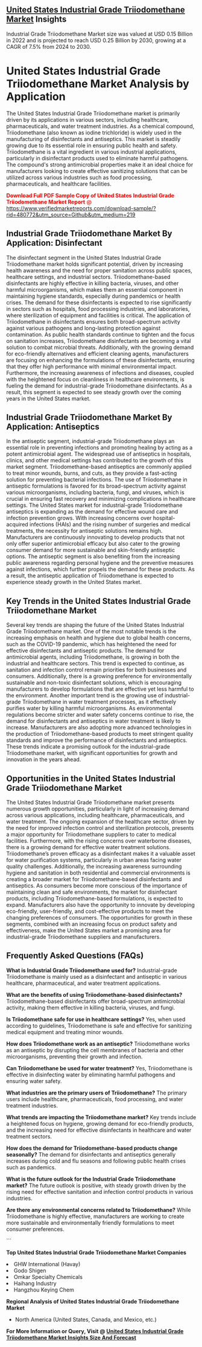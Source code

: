 <h2><a href="https://www.verifiedmarketreports.com/download-sample/?rid=480772&amp;utm_source=Github&amp;utm_medium=219" target="_blank">United States Industrial Grade Triiodomethane Market</a> Insights</h2><p>Industrial Grade Triiodomethane Market size was valued at USD 0.15 Billion in 2022 and is projected to reach USD 0.25 Billion by 2030, growing at a CAGR of 7.5% from 2024 to 2030.</p><p> <h1>United States Industrial Grade Triiodomethane Market Analysis by Application</h1> <p>The United States Industrial Grade Triiodomethane market is primarily driven by its applications in various sectors, including healthcare, pharmaceuticals, and water treatment industries. As a chemical compound, Triiodomethane (also known as iodine trichloride) is widely used in the manufacturing of disinfectants and antiseptics. This market is steadily growing due to its essential role in ensuring public health and safety. Triiodomethane is a vital ingredient in various industrial applications, particularly in disinfectant products used to eliminate harmful pathogens. The compound's strong antimicrobial properties make it an ideal choice for manufacturers looking to create effective sanitizing solutions that can be utilized across various industries such as food processing, pharmaceuticals, and healthcare facilities. <p><span class=""><span style="color: #ff0000;"><strong>Download Full PDF Sample Copy of United States Industrial Grade Triiodomethane Market Report</strong> @ </span><a href="https://www.verifiedmarketreports.com/download-sample/?rid=480772&amp;utm_source=Github&amp;utm_medium=219" target="_blank">https://www.verifiedmarketreports.com/download-sample/?rid=480772&amp;utm_source=Github&amp;utm_medium=219</a></span></p></p> <h2>Industrial Grade Triiodomethane Market By Application: Disinfectant</h2> <p>The disinfectant segment in the United States Industrial Grade Triiodomethane market holds significant potential, driven by increasing health awareness and the need for proper sanitation across public spaces, healthcare settings, and industrial sectors. Triiodomethane-based disinfectants are highly effective in killing bacteria, viruses, and other harmful microorganisms, which makes them an essential component in maintaining hygiene standards, especially during pandemics or health crises. The demand for these disinfectants is expected to rise significantly in sectors such as hospitals, food processing industries, and laboratories, where sterilization of equipment and facilities is critical. The application of Triiodomethane in disinfectants ensures both broad-spectrum activity against various pathogens and long-lasting protection against contamination. As public health standards continue to tighten and the focus on sanitation increases, Triiodomethane disinfectants are becoming a vital solution to combat microbial threats. Additionally, with the growing demand for eco-friendly alternatives and efficient cleaning agents, manufacturers are focusing on enhancing the formulations of these disinfectants, ensuring that they offer high performance with minimal environmental impact. Furthermore, the increasing awareness of infections and diseases, coupled with the heightened focus on cleanliness in healthcare environments, is fueling the demand for industrial-grade Triiodomethane disinfectants. As a result, this segment is expected to see steady growth over the coming years in the United States market.</p> <h2>Industrial Grade Triiodomethane Market By Application: Antiseptics</h2> <p>In the antiseptic segment, industrial-grade Triiodomethane plays an essential role in preventing infections and promoting healing by acting as a potent antimicrobial agent. The widespread use of antiseptics in hospitals, clinics, and other medical settings has contributed to the growth of this market segment. Triiodomethane-based antiseptics are commonly applied to treat minor wounds, burns, and cuts, as they provide a fast-acting solution for preventing bacterial infections. The use of Triiodomethane in antiseptic formulations is favored for its broad-spectrum activity against various microorganisms, including bacteria, fungi, and viruses, which is crucial in ensuring fast recovery and minimizing complications in healthcare settings. The United States market for industrial-grade Triiodomethane antiseptics is expanding as the demand for effective wound care and infection prevention grows. With increasing concerns over hospital-acquired infections (HAIs) and the rising number of surgeries and medical treatments, the necessity for antiseptic solutions remains high. Manufacturers are continuously innovating to develop products that not only offer superior antimicrobial efficacy but also cater to the growing consumer demand for more sustainable and skin-friendly antiseptic options. The antiseptic segment is also benefiting from the increasing public awareness regarding personal hygiene and the preventive measures against infections, which further propels the demand for these products. As a result, the antiseptic application of Triiodomethane is expected to experience steady growth in the United States market.</p> <h2>Key Trends in the United States Industrial Grade Triiodomethane Market</h2> <p>Several key trends are shaping the future of the United States Industrial Grade Triiodomethane market. One of the most notable trends is the increasing emphasis on health and hygiene due to global health concerns, such as the COVID-19 pandemic, which has heightened the need for effective disinfectants and antiseptic products. The demand for antimicrobial agents, including Triiodomethane, is growing in both the industrial and healthcare sectors. This trend is expected to continue, as sanitation and infection control remain priorities for both businesses and consumers. Additionally, there is a growing preference for environmentally sustainable and non-toxic disinfectant solutions, which is encouraging manufacturers to develop formulations that are effective yet less harmful to the environment. Another important trend is the growing use of industrial-grade Triiodomethane in water treatment processes, as it effectively purifies water by killing harmful microorganisms. As environmental regulations become stricter and water safety concerns continue to rise, the demand for disinfectants and antiseptics in water treatment is likely to increase. Manufacturers are also adopting more advanced technologies in the production of Triiodomethane-based products to meet stringent quality standards and improve the performance of disinfectants and antiseptics. These trends indicate a promising outlook for the industrial-grade Triiodomethane market, with significant opportunities for growth and innovation in the years ahead.</p> <h2>Opportunities in the United States Industrial Grade Triiodomethane Market</h2> <p>The United States Industrial Grade Triiodomethane market presents numerous growth opportunities, particularly in light of increasing demand across various applications, including healthcare, pharmaceuticals, and water treatment. The ongoing expansion of the healthcare sector, driven by the need for improved infection control and sterilization protocols, presents a major opportunity for Triiodomethane suppliers to cater to medical facilities. Furthermore, with the rising concerns over waterborne diseases, there is a growing demand for effective water treatment solutions. Triiodomethane’s proven efficacy as a disinfectant makes it a valuable asset for water purification systems, particularly in urban areas facing water quality challenges. Additionally, the increasing awareness surrounding hygiene and sanitation in both residential and commercial environments is creating a broader market for Triiodomethane-based disinfectants and antiseptics. As consumers become more conscious of the importance of maintaining clean and safe environments, the market for disinfectant products, including Triiodomethane-based formulations, is expected to expand. Manufacturers also have the opportunity to innovate by developing eco-friendly, user-friendly, and cost-effective products to meet the changing preferences of consumers. The opportunities for growth in these segments, combined with an increasing focus on product safety and effectiveness, make the United States market a promising area for industrial-grade Triiodomethane suppliers and manufacturers.</p> <h2>Frequently Asked Questions (FAQs)</h2> <p><strong>What is Industrial Grade Triiodomethane used for?</strong> Industrial-grade Triiodomethane is mainly used as a disinfectant and antiseptic in various healthcare, pharmaceutical, and water treatment applications.</p> <p><strong>What are the benefits of using Triiodomethane-based disinfectants?</strong> Triiodomethane-based disinfectants offer broad-spectrum antimicrobial activity, making them effective in killing bacteria, viruses, and fungi.</p> <p><strong>Is Triiodomethane safe for use in healthcare settings?</strong> Yes, when used according to guidelines, Triiodomethane is safe and effective for sanitizing medical equipment and treating minor wounds.</p> <p><strong>How does Triiodomethane work as an antiseptic?</strong> Triiodomethane works as an antiseptic by disrupting the cell membranes of bacteria and other microorganisms, preventing their growth and infection.</p> <p><strong>Can Triiodomethane be used for water treatment?</strong> Yes, Triiodomethane is effective in disinfecting water by eliminating harmful pathogens and ensuring water safety.</p> <p><strong>What industries are the primary users of Triiodomethane?</strong> The primary users include healthcare, pharmaceuticals, food processing, and water treatment industries.</p> <p><strong>What trends are impacting the Triiodomethane market?</strong> Key trends include a heightened focus on hygiene, growing demand for eco-friendly products, and the increasing need for effective disinfectants in healthcare and water treatment sectors.</p> <p><strong>How does the demand for Triiodomethane-based products change seasonally?</strong> The demand for disinfectants and antiseptics generally increases during cold and flu seasons and following public health crises such as pandemics.</p> <p><strong>What is the future outlook for the Industrial Grade Triiodomethane market?</strong> The future outlook is positive, with steady growth driven by the rising need for effective sanitation and infection control products in various industries.</p> <p><strong>Are there any environmental concerns related to Triiodomethane?</strong> While Triiodomethane is highly effective, manufacturers are working to create more sustainable and environmentally friendly formulations to meet consumer preferences.</p> ```</p><p><strong>Top United States Industrial Grade Triiodomethane Market Companies</strong></p><div data-test-id=""><p><li>GHW International (Havay)</li><li> Godo Shigen</li><li> Omkar Specialty Chemicals</li><li> Haihang Industry</li><li> Hangzhou Keying Chem</li></p><div><strong>Regional Analysis of&nbsp;United States Industrial Grade Triiodomethane Market</strong></div><ul><li dir="ltr"><p dir="ltr">North America&nbsp;(United States, Canada, and Mexico, etc.)</p></li></ul><p><strong>For More Information or Query, Visit @&nbsp;</strong><strong><a href="https://www.verifiedmarketreports.com/product/industrial-grade-triiodomethane-market/?utm_source=Github&amp;utm_medium=219" target="_blank">United States Industrial Grade Triiodomethane Market Insights Size And Forecast</a></strong></p></div>
